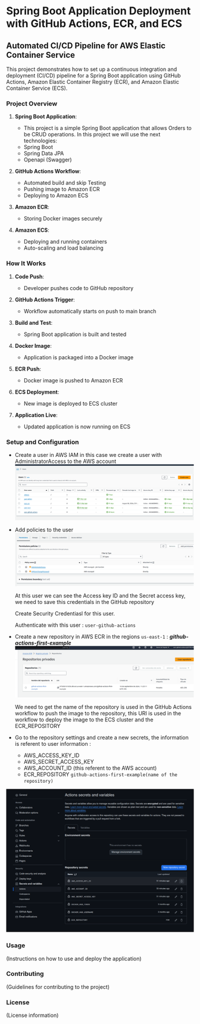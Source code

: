 # Spring Boot Application Deployment with GitHub Actions, ECR, and ECS

## Automated CI/CD Pipeline for AWS Elastic Container Service

This project demonstrates how to set up a continuous integration and deployment (CI/CD) pipeline for a Spring Boot application using GitHub Actions, Amazon Elastic Container Registry (ECR), and Amazon Elastic Container Service (ECS).

### Project Overview

1. **Spring Boot Application**: 
   - This project is a simple Spring Boot application that allows Orders to be CRUD operations.
   In this project we will use the next technologies:
   - Spring Boot
   - Spring Data JPA
   - Openapi (Swagger)
   


2. **GitHub Actions Workflow**:
   - Automated build and skip Testing
   - Pushing image to Amazon ECR
   - Deploying to Amazon ECS


3. **Amazon ECR**:
   - Storing Docker images securely

4. **Amazon ECS**:
   - Deploying and running containers
   - Auto-scaling and load balancing

### How It Works

1. **Code Push**: 
   - Developer pushes code to GitHub repository

2. **GitHub Actions Trigger**:
   - Workflow automatically starts on push to main branch

3. **Build and Test**:
   - Spring Boot application is built and tested

4. **Docker Image**:
   - Application is packaged into a Docker image

5. **ECR Push**:
   - Docker image is pushed to Amazon ECR

6. **ECS Deployment**:
   - New image is deployed to ECS cluster

7. **Application Live**:
   - Updated application is now running on ECS

### Setup and Configuration
- Create a user in AWS IAM in this case we create a user with AdministratorAccess to the AWS account
![iam_user](./images/iam_user.png)

- Add policies to the user
![iam_user_policies](./images/iam_user_policies.png)

  At this user we can see the Access key ID and the Secret access key, we need to save this credentials in the GitHub repository

  Create Security Credentiasl for this user.

  Authenticate with this user : ```user-github-actions```

- Create a new repository in AWS ECR in the regions ```us-east-1``` : 
  ***github-actions-first-example***
![new_repository](./images/ecr.png)
 
  We need to get the name of the repository is used in the GitHub Actions workflow to push the image to the repository, this URI is used in the workflow to deploy the image to the ECS cluster and the ECR_REPOSITORY

- Go to the repository settings and create a new secrets, the information is referent to user information :
  * AWS_ACCESS_KEY_ID 
  * AWS_SECRET_ACCESS_KEY
  * AWS_ACCOUNT_ID (this referent to the AWS account) 
  * ECR_REPOSITORY ```github-actions-first-example(name of the repository)```

![repository_settings](./images/github_security_21.png)







### Usage

(Instructions on how to use and deploy the application)

### Contributing

(Guidelines for contributing to the project)

### License

(License information)

